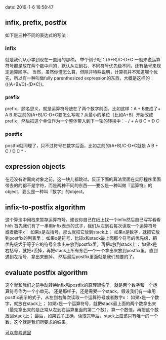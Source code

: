 date: 2019-1-6 18:58:47
## infix, prefix, postfix
如下是三种不同的表达式的写法：
### infix
就是我们从小学到现在一直用的那种。
举个例子吧：(A+B)/C-D\*C
一般来说运算符号都是放在两个数中间的，默认从左到右、不同符号优先级不同，还有括号来规定运算顺序。
当然，虽然你懂怎么算，但除非特殊说明，计算机并不知道哪个优先，所以有一种叫做fully parenthesized expression的东西，大概是这样的：(((A+B)/C)-(D\*C))。

### prefix
prefix，顾名思义，就是运算符号放在了两个数字前面，比如这样：A + B变成了+ A B
那之前的(A+B)/C-D\*C要怎么写呢？从最小的单位（比如A+B）开始改成prefix，然后把这个单位作为一个整体带入到下一轮的转换中：- / + A B C \* D C

### postfix
postfix就同理了，只不过符号在数字后面，比如之前的(A+B)/C-D\*C就是 A B + C / D C \* -

## expression objects
在还没有讲面向对象之前，这一块儿都跳过。反正下面的算法里面在实际程序里面带去的的都不是字符，而是两种不同的东西——要么是一种叫做『运算符』的object，要么是一种叫『数字』的object。

## infix-to-postfix algorithm
这个算法中用栈来暂存运算符号。建议你自己在纸上找一个infix然后自己写写看看hhh
首先我们有了一串用infix表示的式子，我们从左到右每次读取一个运算符号或者数字x：
如果x是左括号，那么就把它放到stack上；
如果x是数字，就把它放到postfix的列表里；
如果x是符号，比较x和stack最上面那个符号的优先级，把优先级大于等于它的符号全拿出来放到postfix里，再把x放到stack上；
如果x是右括号，就把x丢掉，再把stack上所有东西一个一个拿出来放到postfix里，直到遇到左括号，拿出来删掉。
然后最后postfix里面就是我们想要的了。

## evaluate postfix algorithm
这个就和我们之前手动转换infix和postfix的原理很像了，就是两个数字和一个运算符号作为一个小单元。
还是那样子，还是需要一个stack，假设我们有一串用postfix表示的式子，从左到右每次读取一个运算符号或者数字x：
如果x是一个数字，就放在stack上；
如果x是一个运算符号，就把stack最上面的两个数拿出来（最先拿出来的是正常从左到右运算里面的第二个数），算一个数值，再把这个数放回stack上；
最后，如果式子正确，读取完毕后，stack上应该只有唯一的一个数，这个就是我们所要求的结果。


[可以参考这里](http://interactivepython.org/runestone/static/pythonds/BasicDS/InfixPrefixandPostfixExpressions.html)
